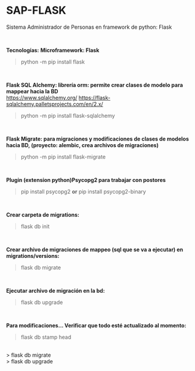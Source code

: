 # SAP-FLASK
Sistema Administrador de Personas en framework de python: Flask

<br>

**Tecnologías:**
**Microframework: Flask**
> python -m pip install flask

<br>

**Flask SQL Alchemy: librería orm: permite crear clases de modelo para mappear hacia la BD**
<br>
https://www.sqlalchemy.org/
https://flask-sqlalchemy.palletsprojects.com/en/2.x/
<br>
> python -m pip install flask-sqlalchemy
<br>

**Flask Migrate: para migraciones y modificaciones de clases de modelos hacia BD, (proyecto: alembic, crea archivos de migraciones)**
> python -m pip install flask-migrate

<br>

**Plugin (extension python)Psycopg2 para trabajar con postores**
> pip install psycopg2
**or**
> pip install psycopg2-binary

<br>

**Crear carpeta de migrations:**
> flask db init

<br>

**Crear archivo de migraciones de mappeo (sql que se va a ejecutar) en migrations/versions:**
> flask db migrate

<br>

**Ejecutar archivo de migración en la bd:**
> flask db upgrade

<br>

**Para modificaciones...
Verificar que todo esté actualizado al momento:**
> flask db stamp head 
<br>
> flask db migrate
<br>
> flask db upgrade
